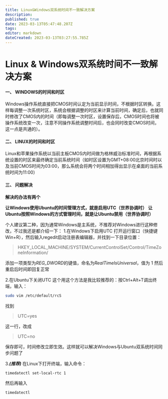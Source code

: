 ```yaml
---
title: Linux&Windows双系统时间不一致解决方案
description: 
published: true
date: 2023-03-13T05:47:48.207Z
tags: 
editor: markdown
dateCreated: 2023-03-13T03:27:55.785Z
---
```


# Linux & Windows双系统时间不一致解决方案
#### 一、 WINDOWS的时间和时区

Windows操作系统直接把CMOS时间认定为当前显示时间，不根据时区转换。这样每调整一次系统时区，系统会根据调整的时区来计算当前时间，确定后，也就同时修改了CMOS内的时间（即每调整一次时区，设置保存后，CMOS时间也将被操作系统改变一次，注意不同操作系统调整时间后，也会同时改变CMOS时间，这一点是共通的）。

#### 二、 LINUX的时间和时区

Linux和苹果操作系统以当前主板CMOS内时间做为格林威治标准时间，再根据系统设置的时区来最终确定当前系统时间（如时区设置为GMT+08:00北京时间时以及当前CMOS时间为03:00，那么系统会将两个时间相加得出显示在桌面的当前系统时间为11:00）

#### 三、 问题解决

**解决的办法有两个**

**让Windows使用Ubuntu的时间管理方式，就是启用UTC（世界协调时）**
**让Ubuntu按照Windows的方式管理时间，就是让Ubuntu禁用（世界协调时）**

个人建议第二种，因为通常Windows是主系统，不推荐对Windows进行这种修改，不过我还是都介绍一下：
1.在Windows下启用UTC
打开运行窗口（快捷键Win+R），然后输入regedit启动注册表编辑器，并找到一下目录位置：

> HKEY_LOCAL_MACHINE/SYSTEM/CurrentControlSet/Control/TimeZoneInformation/

添加一项类型为*REG_DWORD*的键值，命名为*RealTimeIsUniversal*，值为 1 然后重启后时间即回复正常

2.在Ubuntu下关闭UTC
这个用这个方法是我比较推荐的：按Ctrl+Alt+T调出终端，输入：

```bash
sudo vim /etc/default/rcS
```

找到

> UTC=yes

这一行，改成

> UTC=no

保存即可，时间修改立即生效。这样就可以解决Windows与Ubuntu双系统时间同步问题了

3.***(推荐)***
在Linux下打开终端，输入命令：

```bash
timedatectl set-local-rtc 1
```

然后再输入

```bash
timedatectl
```